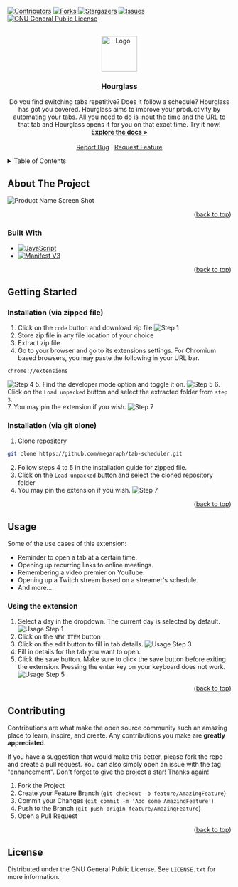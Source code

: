 <div id="top"></div>

[![Contributors][contributors-shield]][contributors-url]
[![Forks][forks-shield]][forks-url]
[![Stargazers][stars-shield]][stars-url]
[![Issues][issues-shield]][issues-url]
[![GNU General Public License][license-shield]][license-url]



<!-- PROJECT LOGO -->
<br />
<div align="center">
  <a href="https://github.com/megaraph/tab-scheduler">
    <img src="icons/icon128.png" alt="Logo" width="80" height="80">
  </a>

<h3 align="center">Hourglass</h3>

  <p align="center">
    Do you find switching tabs repetitive? Does it follow a schedule? Hourglass has got you covered. Hourglass aims to improve your productivity by automating your tabs. All you need to do is input the time and the URL to that tab and Hourglass opens it for you on that exact time. Try it now!
    <br />
    <a href="https://github.com/megaraph/tab-scheduler"><strong>Explore the docs »</strong></a>
    <br />
    <br />
    <a href="https://github.com/megaraph/tab-scheduler/issues">Report Bug</a>
    ·
    <a href="https://github.com/megaraph/tab-scheduler/issues">Request Feature</a>
  </p>
</div>



<!-- TABLE OF CONTENTS -->
<details>
  <summary>Table of Contents</summary>
  <ol>
    <li>
      <a href="#about-the-project">About The Project</a>
      <ul>
        <li><a href="#built-with">Built With</a></li>
      </ul>
    </li>
    <li>
      <a href="#getting-started">Getting Started</a>
      <ul>
        <li><a href="#prerequisites">Prerequisites</a></li>
        <li><a href="#installation">Installation</a></li>
      </ul>
    </li>
    <li><a href="#usage">Usage</a></li>
    <li><a href="#roadmap">Roadmap</a></li>
    <li><a href="#contributing">Contributing</a></li>
    <li><a href="#license">License</a></li>
    <li><a href="#contact">Contact</a></li>
    <li><a href="#acknowledgments">Acknowledgments</a></li>
  </ol>
</details>



<!-- ABOUT THE PROJECT -->
## About The Project

![Product Name Screen Shot][product-screenshot]

<p align="right">(<a href="#top">back to top</a>)</p>

### Built With

* [![JavaScript][Javascript.com]][Javascript-url]
* [![Manifest V3][Manifest.v3]][Manifest-url]

<p align="right">(<a href="#top">back to top</a>)</p>



<!-- GETTING STARTED -->
## Getting Started

### Installation (via zipped file)

1. Click on the `code` button and download zip file
![Step 1](images/step-1-screenshot.png)
2. Store zip file in any file location of your choice
3. Extract zip file 
4. Go to your browser and go to its extensions settings. For Chromium based browsers, you may paste the following in your URL bar. 
  ```
  chrome://extensions
  ```
  ![Step 4](images/step-4-screenshot.png)
5. Find the developer mode option and toggle it on.
  ![Step 5](images/step-5-screenshot.png)
6. Click on the `Load unpacked` button and select the extracted folder from `step 3`. <br>
7. You may pin the extension if you wish.
  ![Step 7](images/step-7-screenshot.png)

### Installation (via git clone)
1. Clone repository
  ```sh
  git clone https://github.com/megaraph/tab-scheduler.git
  ```
2. Follow steps 4 to 5 in the installation guide for zipped file.
3. Click on the `Load unpacked` button and select the cloned repository folder
4. You may pin the extension if you wish.
  ![Step 7](images/step-7-screenshot.png)

<p align="right">(<a href="#top">back to top</a>)</p>



<!-- USAGE EXAMPLES -->
## Usage
Some of the use cases of this extension:
- Reminder to open a tab at a certain time.
- Opening up recurring links to online meetings.
- Remembering a video premier on YouTube.
- Opening up a Twitch stream based on a streamer's schedule.
- And more...

### Using the extension

1. Select a day in the dropdown. The current day is selected by default.
  ![Usage Step 1](images/usage-1.png)
2. Click on the `NEW ITEM` button
3. Click on the edit button to fill in tab details.
  ![Usage Step 3](images/usage-3.png)
4. Fill in details for the tab you want to open.
5. Click the save button. Make sure to click the save button before exiting the extension. Pressing the enter key on your keyboard does not work.
  ![Usage Step 5](images/usage-5.png)




<p align="right">(<a href="#top">back to top</a>)</p>


<!-- CONTRIBUTING -->
## Contributing

Contributions are what make the open source community such an amazing place to learn, inspire, and create. Any contributions you make are **greatly appreciated**.

If you have a suggestion that would make this better, please fork the repo and create a pull request. You can also simply open an issue with the tag "enhancement".
Don't forget to give the project a star! Thanks again!

1. Fork the Project
2. Create your Feature Branch (`git checkout -b feature/AmazingFeature`)
3. Commit your Changes (`git commit -m 'Add some AmazingFeature'`)
4. Push to the Branch (`git push origin feature/AmazingFeature`)
5. Open a Pull Request

<p align="right">(<a href="#top">back to top</a>)</p>



<!-- LICENSE -->
## License

Distributed under the GNU General Public License. See `LICENSE.txt` for more information.




<!-- MARKDOWN LINKS & IMAGES -->
<!-- https://www.markdownguide.org/basic-syntax/#reference-style-links -->
[contributors-shield]: https://img.shields.io/github/contributors/megaraph/tab-scheduler.svg?style=for-the-badge
[contributors-url]: https://github.com/megaraph/tab-scheduler/graphs/contributors
[forks-shield]: https://img.shields.io/github/forks/megaraph/tab-scheduler.svg?style=for-the-badge
[forks-url]: https://github.com/megaraph/tab-scheduler/network/members
[stars-shield]: https://img.shields.io/github/stars/megaraph/tab-scheduler.svg?style=for-the-badge
[stars-url]: https://github.com/megaraph/tab-scheduler/stargazers
[issues-shield]: https://img.shields.io/github/issues/megaraph/tab-scheduler.svg?style=for-the-badge
[issues-url]: https://github.com/megaraph/tab-scheduler/issues
[license-shield]: https://img.shields.io/github/license/megaraph/tab-scheduler.svg?style=for-the-badge
[license-url]: https://github.com/megaraph/tab-scheduler/blob/master/LICENSE.txt
[product-screenshot]: images/product-shot.png
[Javascript.com]: https://img.shields.io/badge/JavaScript-fcfc02?style=for-the-badge&logo=javascript&logoColor=black
[Javascript-url]: https://developer.mozilla.org/en-US/docs/Web/javascript
[Manifest.v3]: https://img.shields.io/badge/Manifest%20v3-000000?style=for-the-badge&logo=google%20chrome&logoColor=yellow
[Manifest-url]: https://developer.chrome.com/docs/extensions/mv3/intro/